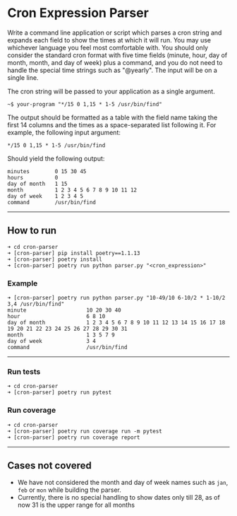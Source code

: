 # Cron Expression Parser

Write a command line application or script which parses a cron string and expands each field to show the times at which it will run. You may use whichever language you feel most comfortable with.
You should only consider the standard cron format with five time fields (minute, hour, day of month, month, and day of week) plus a command, and you do not need to handle the special time strings such as "@yearly". The input will be on a single line.

The cron string will be passed to your application as a single argument.

```angular2html
~$ your-program "*/15 0 1,15 * 1-5 /usr/bin/find"
```

The output should be formatted as a table with the field name taking the first 14 columns and
the times as a space-separated list following it. For example, the following input argument:

`*/15 0 1,15 * 1-5 /usr/bin/find`

Should yield the following output:

```angular2html
minutes        0 15 30 45
hours          0
day of month   1 15
month          1 2 3 4 5 6 7 8 9 10 11 12
day of week    1 2 3 4 5
command        /usr/bin/find
```
---
## How to run
```
➜ cd cron-parser
➜ [cron-parser] pip install poetry==1.1.13
➜ [cron-parser] poetry install
➜ [cron-parser] poetry run python parser.py "<cron_expression>"
```
### Example
```shell
➜ [cron-parser] poetry run python parser.py "10-49/10 6-10/2 * 1-10/2 3,4 /usr/bin/find"
minute                   10 20 30 40
hour                     6 8 10
day of month             1 2 3 4 5 6 7 8 9 10 11 12 13 14 15 16 17 18 19 20 21 22 23 24 25 26 27 28 29 30 31
month                    1 3 5 7 9
day of week              3 4
command                  /usr/bin/find
```
---
### Run tests
```
➜ cd cron-parser
➜ [cron-parser] poetry run pytest
```

### Run coverage
```
➜ cd cron-parser
➜ [cron-parser] poetry run coverage run -m pytest
➜ [cron-parser] poetry run coverage report
```

---
## Cases not covered
- We have not considered the month and day of week names such as `jan`, `feb` or `mon` while building the parser.
- Currently, there is no special handling to show dates only till 28, as of now 31 is the upper range for all months  